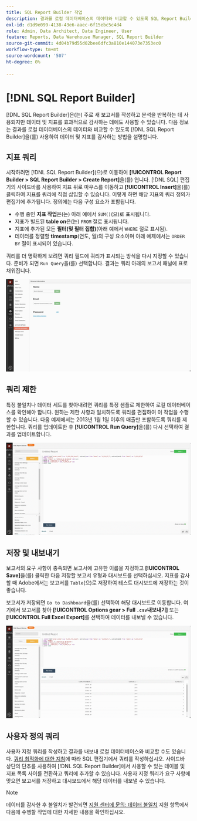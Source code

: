 ```yaml
---
title: SQL Report Builder 작업
description: 결과를 로컬 데이터베이스의 데이터와 비교할 수 있도록 SQL Report Builder을 사용하여 데이터 및 지표를 감사하는 방법을 알아봅니다.
exl-id: d1d9e099-4138-43e6-aaec-6f15ebc5c4d4
role: Admin, Data Architect, Data Engineer, User
feature: Reports, Data Warehouse Manager, SQL Report Builder
source-git-commit: 4d04b79d55d02bee6dfc3a810e144073e7353ec0
workflow-type: tm+mt
source-wordcount: '507'
ht-degree: 0%

---
```


# [!DNL SQL Report Builder]

[!DNL SQL Report Builder]은(는) 주로 새 보고서를 작성하고 분석을 반복하는 데 사용되지만 데이터 및 지표를 효과적으로 감사하는 데에도 사용할 수 있습니다. 다음 정보는 결과를 로컬 데이터베이스의 데이터와 비교할 수 있도록 [!DNL SQL Report Builder]을(를) 사용하여 데이터 및 지표를 감사하는 방법을 설명합니다.

## 지표 쿼리

시작하려면 [!DNL SQL Report Builder]&#x200B;(으)로 이동하여 **[!UICONTROL Report Builder > SQL Report Builder > Create Report]**&#x200B;을(를) 엽니다. [!DNL SQL] 편집기의 사이드바를 사용하여 지표 위로 마우스를 이동하고 **[!UICONTROL Insert]**&#x200B;을(를) 클릭하여 지표를 쿼리에 직접 삽입할 수 있습니다. 이렇게 하면 해당 지표의 쿼리 정의가 편집기에 추가됩니다. 정의에는 다음 구성 요소가 포함됩니다.

- 수행 중인 **지표 작업**&#x200B;은(는) 아래 예에서 `SUM()`(으)로 표시됩니다.
- 지표가 빌드된 **table on**&#x200B;은(는) `FROM` 절로 표시됩니다.
- 지표에 추가된 모든 **필터(및 필터 집합)**(아래 예에서 `WHERE` 절로 표시됨).
- 데이터를 정렬할 **timestamp**(연도, 월)의 구성 요소이며 아래 예제에서는 `ORDER BY` 절이 표시되어 있습니다.

쿼리를 더 명확하게 보려면 쿼리 필드에 쿼리가 표시되는 방식을 다시 지정할 수 있습니다. 준비가 되면 `Run Query`을(를) 선택합니다. 결과는 쿼리 아래의 보고서 패널에 표로 채워집니다.

![SQL 쿼리를 실행하고 결과를 보는 애니메이션 데모](../../assets/run-query-results.gif)

## 쿼리 제한

특정 불일치나 데이터 세트를 찾아내려면 쿼리를 특정 샘플로 제한하여 로컬 데이터베이스를 확인해야 합니다. 원하는 제한 사항과 일치하도록 쿼리를 편집하여 이 작업을 수행할 수 있습니다. 다음 예제에서는 2013년 1월 1일 이후의 매출만 포함하도록 쿼리를 제한합니다. 쿼리를 업데이트한 후 **[!UICONTROL Run Query]**&#x200B;을(를) 다시 선택하여 결과를 업데이트합니다.

![필터를 사용한 제한 쿼리의 애니메이션 데모](../../assets/restricting-query.gif)

## 저장 및 내보내기

보고서의 요구 사항이 충족되면 보고서에 고유한 이름을 지정하고 **[!UICONTROL Save]**&#x200B;을(를) 클릭한 다음 저장할 보고서 유형과 대시보드를 선택하십시오. 지표를 감사할 때 Adobe에서는 보고서를 `Table`(으)로 저장하여 테스트 대시보드에 저장하는 것이 좋습니다.

보고서가 저장되면 `Go to Dashboard`을(를) 선택하여 해당 대시보드로 이동합니다. 여기에서 보고서를 찾아 **[!UICONTROL Options gear > Full `.csv`내보내기]** 또는 **[!UICONTROL Full Excel Export]**&#x200B;를 선택하여 데이터를 내보낼 수 있습니다.

![대시보드 데이터 내보내기의 애니메이션 데모](../../assets/export-dboard-data.gif)

## 사용자 정의 쿼리

사용자 지정 쿼리를 작성하고 결과를 내보내 로컬 데이터베이스와 비교할 수도 있습니다. [쿼리 최적화에 대한 지침](../../best-practices/optimizing-your-sql-queries.md)에 따라 SQL 편집기에서 쿼리를 작성하십시오. 사이드바 상단의 단추를 사용하여 [!DNL SQL Report Builder]에서 사용할 수 있는 테이블 및 지표 목록 사이를 전환하고 쿼리에 추가할 수 있습니다. 사용자 지정 쿼리가 요구 사항에 맞으면 보고서를 저장하고 대시보드에서 해당 데이터를 내보낼 수 있습니다.

>[!NOTE]
>
>데이터를 감사한 후 불일치가 발견되면 [지원 센터에 문의: 데이터 불일치](https://experienceleague.adobe.com/docs/commerce-knowledge-base/kb/troubleshooting/miscellaneous/mbi-data-discrepancies.html?lang=ko) 지원 항목에서 다음에 수행할 작업에 대한 자세한 내용을 확인하십시오.
